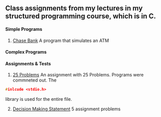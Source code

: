 ## Class assignments from my lectures in my structured programming course, which is in C.

#### Simple Programs
1. [Chase Bank](https://github.com/anzonathan/UCU-BSCS/blob/main/Year%201/Sem%201/C/Chase%20Bank.c) A program that simulates an ATM


#### Complex Programs

#### Assignments & Tests
1. [25 Problems](https://github.com/anzonathan/UCU-BSCS/blob/main/Year%201/Sem%201/C/25%20Problems.c) An assignment with 25 Problems. Programs were commneted out. 
The 
```c
#inlcude <stdio.h>
```
library is used for the entire file.

2. [Decision Making Statement](https://github.com/anzonathan/UCU-BSCS/blob/main/Year%201/Sem%201/C/Decsion%20Making%20Statements.c) 5 assignment problems




   
